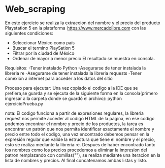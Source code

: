 # Web_scraping
En este ejercicio se realiza la extraccion del nombre y el precio del producto Playstation 5 en la plataforma  https://www.mercadolibre.com
con las siguientes condiciones:
- Seleccionar México como país
- Buscar el termino PlaySation 5
- Filtrar por la ciudad de México
- Ordenar de mayor a menor precio
El resultado se muestra en consola.

Requisitos:
-Tener instalado Python
-Asegurarse de tener instalada la libreria re
-Asegurarse de tener instalada la libreria requests
-Tener conexión a internet para acceder a los datos del sitio

Proceso para ejecutar:
Una vez copiado el codigo a la IDE que se prefiera,se guarda y se ejecuta de la siguiente forma en la consola(primero ingresar a la carpeta donde se guardó el archivo):
python ejercicioPrueba.py

nota:
El codigo funciona a partir de expresiones regulares, la libreria request nos permite acceder al codigo HTML de la pagina, en ese codigo podemos encontrar el nombre y precio de los productos, la tarea es encontrar un patrón que nos permita identificar exactamente el nombre y precio entre todo el codigo, una vez encontrado debemos pensar en la expresión regular que valide la estructura que tiene el nombre y el precio, esto se realiza mediante la libreria re. Despues de haber encontrado tanto los nombres como los precios procedemos a eliminar la impresion del patron remplazando con comillas(""), se realiza mediante una iteracion en la lista de nombres y precios. Al final concatenamos ambas listas y listo.
